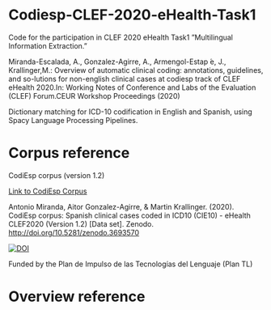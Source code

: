 # Codiesp-CLEF-2020-eHealth-Task1

Code for the participation in CLEF 2020 eHealth Task1  ”Multilingual Information Extraction.”

Miranda-Escalada, A., Gonzalez-Agirre, A., Armengol-Estap ́e, J., Krallinger,M.: Overview of automatic clinical coding: annotations, guidelines, and so-lutions for non-english clinical cases at codiesp track of CLEF eHealth 2020.In: Working Notes of Conference and Labs of the Evaluation (CLEF) Forum.CEUR Workshop Proceedings (2020)

Dictionary matching for ICD-10 codification in English and Spanish, using Spacy Language Processing Pipelines.



# Corpus reference
CodiEsp corpus (version 1.2)

[Link to CodiEsp Corpus](https://zenodo.org/record/3758054)

Antonio Miranda, Aitor Gonzalez-Agirre, & Martin Krallinger. (2020). CodiEsp corpus: Spanish clinical cases coded in ICD10 (CIE10) - eHealth CLEF2020 (Version 1.2) [Data set]. Zenodo. http://doi.org/10.5281/zenodo.3693570

[![DOI](https://zenodo.org/badge/DOI/10.5281/zenodo.3693570.svg)](https://doi.org/10.5281/zenodo.3693570)

Funded by the Plan  de  Impulso de las Tecnologías del Lenguaje (Plan TL)

# Overview reference

